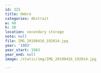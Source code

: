 ```yaml
---
id: 325
title: Ombre
categories: Abstrait
w: 40
h: 30
location: secondary storage
note: null
file: IMG_20190416_192014.jpg
year: '1983'
year_start: 1983
year_end: null
image: /static/img/IMG_20190416_192014.jpg

---
```

